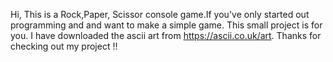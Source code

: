 Hi, This is a Rock,Paper, Scissor console game.If you've only started out programming and and want to make a simple game. This small project is for you. 
I have downloaded the ascii art from https://ascii.co.uk/art. Thanks for checking out my project !!
